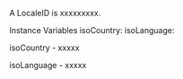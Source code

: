 A LocaleID is xxxxxxxxx.Instance Variables	isoCountry:		<Object>	isoLanguage:		<Object>isoCountry	- xxxxxisoLanguage	- xxxxx